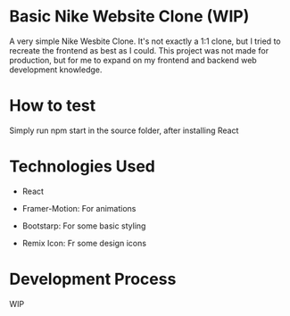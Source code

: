 # Basic Nike Website Clone (WIP)

A very simple Nike Wesbite Clone. It's not exactly a 1:1 clone, but I tried to recreate the frontend as best as I could. 
This project was not made for production, but for me to expand on my frontend and backend web development knowledge.

# How to test

Simply run npm start in the source folder, after installing React 


# Technologies Used

* React
  
* Framer-Motion: For animations

* Bootstarp: For some basic styling

* Remix Icon: Fr some design icons
  

# Development Process
WIP

